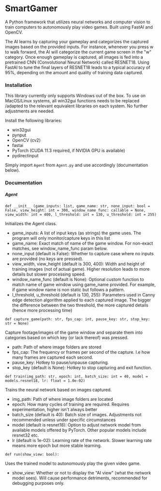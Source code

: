 # SmartGamer

A Python framework that utilizes neural networks and computer vision to
train computers to autonomously play video games. Built using FastAI 
and OpenCV.

The AI learns by capturing your gameplay and categorizes the captured
images based on the provided inputs. For instance, whenever you press w
to walk forward, the AI will categorize the current game screen in the
"w" category. Once enough gameplay is captured, all images is fed into
a pretrained CNN (Convolutional Neural Network) called RESNET18. Using 
FastAI to tune the final layers of RESNET18 leads to a typical accuracy
of 95%, depending on the amount and quality of training data captured.

### Installation

This library currently only supports Windows out of the box. 
To use on MacOS/Linux systems, all win32gui functions needs to be replaced
/adapted to the relevant equivalent libraries on each system. No further
adjustments are needed.

Install the following libraries:

- win32gui
- pynput
- OpenCV (cv2)
- fastai
- PyTorch (CUDA 11.3 required, if NVIDIA GPU is available)
- pydirectinput

Simply import `Agent` from `Agent.py` and use accordingly (documentation
below). 

### Documentation

##### Agent

`def __init__ (game_inputs: list, game_name: str, none_input: bool = False, view_height: int = 300,
                 window_name_func: callable = None, view_width: int = 400, l_threshold: int = 130, u_threshold: int = 255)`

Initializes the Agent class.

- game_inputs: A list of input keys (as strings) the game uses. The program will only monitor/capture keys in this list
- game_name: Exact match of name of the game window. For non-exact matches, see window_name_func param below.
- none_input (default is False): Whether to capture case where no inputs are provided (no keys are pressed).
- view_width, view_height (default is 300, 400): Width and height of training images (not of actual game). Higher resolution leads to more details but slower processing speed.
- window_name_func (default is None): Optional custom function to match name of game window using game_name provided. For example, if game window name is non static but follows a pattern.
- l_threshold, u_threshold (default is 130, 255): Parameters used in Canny edge detection algorithm applied to each captured image. The bigger the difference between the two threshold, the more captured details (hence more processing time)

`def capture_game(path: str, fps_cap: int, pause_key: str, stop_key: str = None)`

Capture footage/images of the game window and separate them into categories based on
which key (or lack thereof) was pressed.

- path: Path of where image folders are stored
- fps_cap: The frequency or frames per second of the capture. I.e how many frames are captured each second.
- pause_key: Hotkey to pause/unpause capturing.
- stop_key (default is None): Hotkey to stop capturing and exit function.

`def train(img_path: str, epoch: int, batch_size: int = 40, model = models.resnet18,
              lr: float = 1.0e-02)`

Trains the neural network based on images captured.

- img_path: Path of where image folders are located
- epoch: How many cycles of training are required. Requires experimentation, higher isn't always better
- batch_size (default is 40): Batch size of images. Adjustments not recommended unless under specific circumstances
- model (default is resnet18): Option to adjust network model from available models offered by PyTorch. Other popular models include resnet32 etc.
- lr (default is 1e-02): Learning rate of the network. Slower learning rate means more epoch but more stable learning.

`def run(show_view: bool):`

Uses the trained model to autonomously play the given video game.

- show_view: Whether or not to display the "AI view" (what the network model sees). Will cause performance detriments, recommended for debugging purposes only.